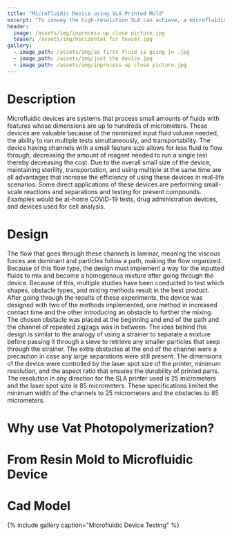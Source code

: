 ```yaml
---
title: "Microfluidic Device using SLA Printed Mold"
excerpt: "To convey the high-resolution SLA can achieve, a microfluidic device mold was designed, printed, and tested."
header:
  image: /assets/img/inprocess up close picture.jpg
  teaser: /assets/img/horizontal for teaser.jpg
gallery:
  - image_path: /assets/img/as first fluid is going in .jpg
  - image_path: /assets/img/just the device.jpg
  - image_path: /assets/img/inprocess up close picture.jpg
---
```



# Description
   Microfluidic devices are systems that process small amounts of fluids with features whose dimensions are up to hundreds of micrometers. These devices are valuable because of the minimized input fluid volume needed, the ability to run multiple tests simultaneously, and transportability. The device having channels with a small feature size allows for less fluid to flow through, decreasing the amount of reagent needed to run a single test thereby decreasing the cost. Due to the overall small size of the device, maintaining sterility, transportation, and using multiple at the same time are all advantages that increase the efficiency of using these devices in real-life scenarios. Some direct applications of these devices are performing small-scale reactions and separations and testing for present compounds. Examples would be at-home COVID-19 tests, drug administration devices, and devices used for cell analysis. 

# Design 
   The flow that goes through these channels is laminar, meaning the viscous forces are dominant and particles follow a path, making the flow organized. Because of this flow type, the design must implement a way for the inputted fluids to mix and become a homogenous mixture after going through the device. Because of this, multiple studies have been conducted to test which shapes, obstacle types, and mixing methods result in the best product. After going through the results of these experiments, the device was designed with two of the methods implemented, one method in increased contact time and the other introducing an obstacle to further the mixing. The chosen obstacle was placed at the beginning and end of the path and the channel of repeated zigzags was in between. The idea behind this design is similar to the analogy of using a strainer to separate a mixture before passing it through a sieve to retrieve any smaller particles that seep through the strainer. The extra obstacles at the end of the channel were a precaution in case any large separations were still present. The dimensions of the device were controlled by the laser spot size of the printer, minimum resolution, and the aspect ratio that ensures the durability of printed parts. The resolution in any direction for the SLA printer used is 25 micrometers and the laser spot size is 85 micrometers. These specifications limited the minimum width of the channels to 25 micrometers and the obstacles to 85 micrometers. 

# Why use Vat Photopolymerization?

# From Resin Mold to Microfluidic Device

# Cad Model

{% include gallery caption="Microfluidic Device Testing" %}
